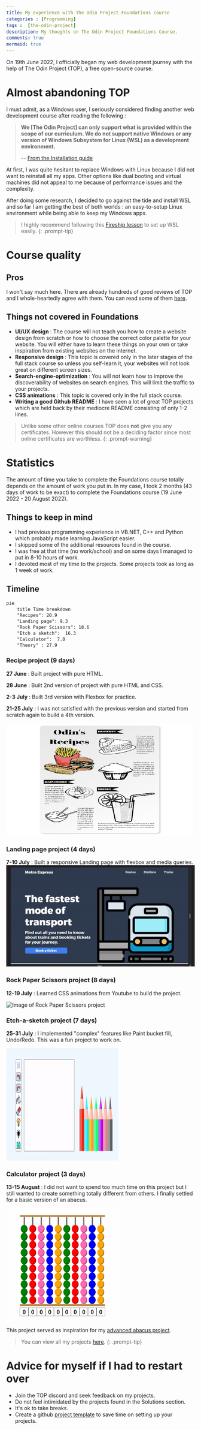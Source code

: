 ```yaml
---
title: My experience with The Odin Project Foundations course
categories : [Programming]
tags :  [the-odin-project]
description: My thoughts on The Odin Project Foundations Course.
comments: true
mermaid: true
---
```

 
On 19th June 2022, I officially began my web development journey with the help of The Odin Project (TOP), a free open-source  course.
 
# Almost abandoning TOP
 
I must admit, as a Windows user,  I seriously considered finding another web development course after reading the following :
 
> **We [The Odin Project] can only support what is provided within the scope of our curriculum. We do not support native Windows or any version of Windows Subsystem for Linux (WSL) as a development environment.**
>
> -- [From the Installation guide](https://www.theodinproject.com/lessons/foundations-installation-overview#concerned-about-installing-a-new-os)
>
 
At first, I was quite hesitant to replace Windows with Linux because I did not want to reinstall all my apps. Other options like dual booting and virtual machines did not appeal to me because of performance issues and the complexity.
 
After doing some research, I decided to go against the tide and install WSL and so far I am getting the best of both worlds : an easy-to-setup Linux environment while being able to keep my Windows apps.
 
> I highly recommend following this [Fireship lesson](https://fireship.io/lessons/windows-10-for-web-dev/) to set up WSL easily.
{: .prompt-tip}
 
# Course quality
 
## Pros
I won't say much here. There are already hundreds of good reviews of TOP and I whole-heartedly agree with them. You can read some of them [here](https://www.reddit.com/r/learnprogramming/comments/u6rrz9/why_is_everyone_recommending_the_odin_project/).
## Things not covered in Foundations
 
- **UI/UX design** : The course will not teach you how to create a  website design from scratch or how to choose the correct color palette for your website. You will either have to learn these things on your own or take inspiration from existing websites on the internet.
- **Responsive design** : This topic is covered only in the later stages of the full stack course so unless you self-learn it, your websites will not look great on different screen sizes.
- **Search-engine-optimization** : You will not learn how to improve the discoverability of websites on search engines. This will limit the traffic to your projects.
- **CSS animations** : This topic is covered only in the full stack course.
- **Writing a good Github README** : I have seen a lot of great TOP projects which are held back by their mediocre README consisting of only 1-2 lines.
 
> Unlike some other online courses TOP does **not** give you any certificates. However this should not be a deciding factor since most online certificates are worthless.
{: .prompt-warning}
 
# Statistics
 
The amount of time you take to complete the Foundations course totally depends on the amount of work you put in. In my case, I took 2 months (43 days of work to be exact)  to complete the Foundations course (19 June 2022 - 20 August 2022).
 
## Things to keep in mind
- I had previous programming experience in VB.NET, C++ and Python which probably made learning JavaScript easier.
- I skipped some of the additional resources found in the course.
- I was free at that time (no work/school) and on some days I managed to put in 8-10 hours of work.
- I devoted most of my time to the projects. Some projects took as long as 1 week of work.
 
## Timeline
 
```mermaid
pie 
    title Time breakdown
    "Recipes": 20.9
    "Landing page": 9.3
    "Rock Paper Scissors": 18.6
    "Etch a sketch":  16.3
    "Calculator":  7.0
    "Theory" : 27.9
```
 
### Recipe project (9 days)
 
**27 June** : Built project with pure HTML.
 
**28 June** : Built 2nd version of project with pure HTML and CSS.
 
**2-3 July** : Built 3rd version with Flexbox for practice.
 
**21-25 July** : I was not satisfied with the previous version and started from scratch again to build a 4th version.

<img src="https://github.com/creme332/my-odin-projects/raw/main/odin-recipes/iterations/iteration6img.png"  height ="300" width ="500" alt = "Image of Rock Paper Scissors project">

### Landing page project (4 days)
 
**7-10 July** : Built a responsive Landing page with flexbox and media queries.
![](https://github.com/creme332/my-odin-projects/raw/main/landing-page/landingpagegif.gif)
 
### Rock Paper Scissors project (8 days)
 
**12-19 July** : Learned CSS animations from Youtube to  build the project.
 
 <img src="https://github.com/creme332/my-odin-projects/raw/main/rps-game/gifs/gif1.gif" height ="300" width ="300" alt = "Image of Rock Paper Scissors project">

### Etch-a-sketch project (7 days)
 
**25-31 July** : I implemented "complex" features like Paint bucket fill, Undo/Redo. This was a fun project to work on.

 <img src="https://github.com/creme332/my-odin-projects/raw/main/etch-a-sketch/iterations/iteration1.gif" height ="300" width ="300"  alt = "Image of Etch-a-sketch project">

### Calculator project (3 days)
**13-15 August** : I did not want to spend too much time on this project but I still wanted to create something totally different from others. I finally settled for a basic version of an abacus.

<img src="https://github.com/creme332/my-odin-projects/raw/main/calculator/assets/img/iterations/abacus.gif" height ="300"  width= "300" alt = "Image of abacus project">

This project served as inspiration for my [advanced abacus project](https://creme332.github.io/abacusLite/).
 
> You can view all my projects [here](https://creme332.github.io/my-odin-projects/).
{: .prompt-tip}
 
# Advice for myself if I had to restart over
- Join the TOP discord and seek feedback on my projects.
- Do not feel intimidated by the projects found in the Solutions section.
- It's ok to take breaks.
- Create a github [project template](https://docs.github.com/en/repositories/creating-and-managing-repositories/creating-a-template-repository) to save time on setting up your projects.
 

